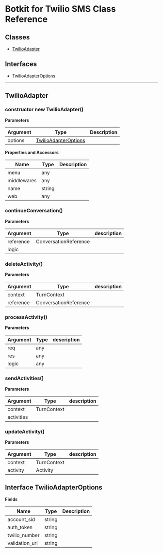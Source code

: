 # Botkit for Twilio SMS Class Reference

## Classes


* <a href="#TwilioAdapter">TwilioAdapter</a>

## Interfaces

* <a href="#TwilioAdapterOptions">TwilioAdapterOptions</a>

---

<a name="TwilioAdapter"></a>
## TwilioAdapter

### constructor new TwilioAdapter()


**Parameters**

| Argument | Type | Description
|--- |--- |---
| options | [TwilioAdapterOptions](#TwilioAdapterOptions) | 

**Properties and Accessors**

| Name | Type | Description
|--- |--- |---
| menu | any | 
| middlewares | any | 
| name | string | 
| web | any | 

<a name="continueConversation"></a>
### continueConversation()


**Parameters**

| Argument | Type | description
|--- |--- |---
| reference| ConversationReference | 
| logic|  | 



<a name="deleteActivity"></a>
### deleteActivity()


**Parameters**

| Argument | Type | description
|--- |--- |---
| context| TurnContext | 
| reference| ConversationReference | 



<a name="processActivity"></a>
### processActivity()


**Parameters**

| Argument | Type | description
|--- |--- |---
| req| any | 
| res| any | 
| logic| any | 



<a name="sendActivities"></a>
### sendActivities()


**Parameters**

| Argument | Type | description
|--- |--- |---
| context| TurnContext | 
| activities|  | 



<a name="updateActivity"></a>
### updateActivity()


**Parameters**

| Argument | Type | description
|--- |--- |---
| context| TurnContext | 
| activity| Activity | 






<a name="TwilioAdapterOptions"></a>
## Interface TwilioAdapterOptions


**Fields**

| Name | Type | Description
|--- |--- |---
| account_sid | string | 
| auth_token | string | 
| twilio_number | string | 
| validation_url | string | 
